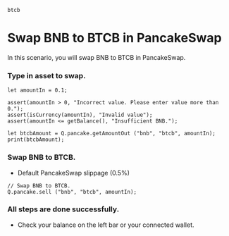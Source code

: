 ```meta-Currency
btcb
```

# Swap BNB to BTCB in PancakeSwap

In this scenario, you will swap BNB to BTCB in PancakeSwap.

### Type in asset to swap.

```input-Dynamic BNB
let amountIn = 0.1;
```

```input-Verify
assert(amountIn > 0, "Incorrect value. Please enter value more than 0.");
assert(isCurrency(amountIn), "Invalid value");
assert(amountIn <= getBalance(), "Insufficient BNB.");
```

```output-Dynamic BTCB
let btcbAmount = Q.pancake.getAmountOut ("bnb", "btcb", amountIn);
print(btcbAmount);
```

### Swap BNB to BTCB.

- Default PancakeSwap slippage (0.5%)

```taster
// Swap BNB to BTCB.
Q.pancake.sell ("bnb", "btcb", amountIn);
```

### All steps are done successfully.

- Check your balance on the left bar or your connected wallet.
